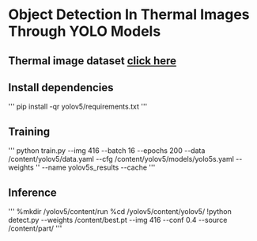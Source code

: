 # Object Detection In Thermal Images Through YOLO Models 

## Thermal image dataset [click here](https://www.flir.com/oem/adas/adas-dataset-form/)

## Install dependencies
'''
pip install -qr yolov5/requirements.txt
'''

## Training
'''
python train.py --img 416 --batch 16 --epochs 200 --data /content/yolov5/data.yaml --cfg /content/yolov5/models/yolo5s.yaml --weights '' --name yolov5s_results  --cache
'''

## Inference
'''
%mkdir /yolov5/content/run
%cd /yolov5/content/yolov5/
!python detect.py --weights /content/best.pt --img 416 --conf 0.4 --source /content/part/
'''
